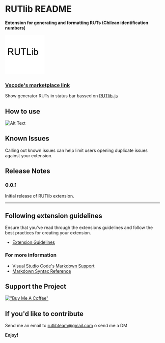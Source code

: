 # RUTlib README

**Extension for generating and formatting RUTs (Chilean identification numbers)**

![Logo Rutlib](https://github.com/RUTlib/RUTlib-vscode/blob/main/images/rutliblogo.png?raw=true)


### [**Vscode's marketplace link**](https://marketplace.visualstudio.com/items?itemName=fvergaracl.rutlib)

Show generator RUTs in status bar bassed on [RUTlib-js](https://github.com/RUTlib/rutlib-js)



## How to use

![Alt Text](https://github.com/RUTlib/RUTlib-vscode/blob/main/usage_example.gif?raw=true)

## Known Issues

Calling out known issues can help limit users opening duplicate issues against your extension.

## Release Notes


### 0.0.1

Initial release of RUTlib extension.


-----------------------------------------------------------------------------------------------------------
## Following extension guidelines

Ensure that you've read through the extensions guidelines and follow the best practices for creating your extension.

* [Extension Guidelines](https://code.visualstudio.com/api/references/extension-guidelines)



### For more information

* [Visual Studio Code's Markdown Support](http://code.visualstudio.com/docs/languages/markdown)
* [Markdown Syntax Reference](https://help.github.com/articles/markdown-basics/)

## Support the Project

[!["Buy Me A Coffee"](https://www.buymeacoffee.com/assets/img/custom_images/orange_img.png)](https://www.buymeacoffee.com/fvergaracl)

## If you'd like to contribute

Send me an email to rutlibteam@gmail.com o send me a DM


**Enjoy!**
